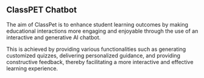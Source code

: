 <h2>ClassPET Chatbot</h2>

The aim of ClassPet is to enhance student learning outcomes by making educational interactions more engaging and enjoyable through the use of an interactive and generative AI chatbot. 

This is achieved by providing various functionalities such as generating customized quizzes, delivering personalized guidance, and providing constructive feedback, thereby facilitating a more interactive and effective learning experience.
